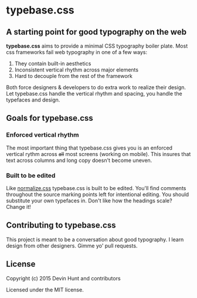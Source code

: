 # typebase.css
## A starting point for good typography on the web

**typebase.css** aims to provide a minimal CSS typography boiler plate. Most css frameworks fail web typography in one of a few ways:

1. They contain built-in aesthetics
2. Inconsistent vertical rhythm across major elements
3. Hard to decouple from the rest of the framework

Both force designers & developers to do extra work to realize their design. Let typebase.css handle the vertical rhythm and spacing, you handle the typefaces and design.

## Goals for typebase.css
### Enforced vertical rhythm
The most important thing that typebase.css gives you is an enforced vertical rythm across ~~all~~ most screens (working on mobile). This insures that text across columns and long copy doesn't become uneven.

### Built to be edited
Like [normalize.css](http://necolas.github.io/normalize.css/) typebase.css is built to be edited. You'll find comments throughout the source marking points left for intentional editing. You should substitute your own typefaces in. Don't like how the headings scale? Change it!

## Contributing to typebase.css
This project is meant to be a conversation about good typography. I learn design from other designers. Gimme yo' pull requests.

## License
Copyright (c) 2015 Devin Hunt and contributors

Licensed under the MIT license.
